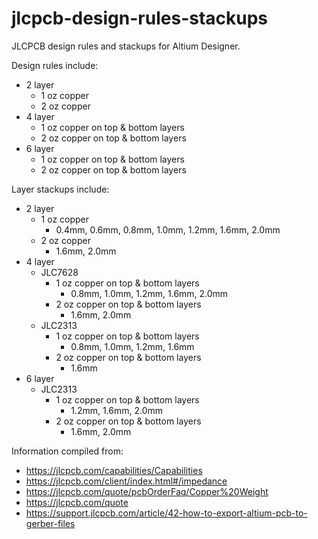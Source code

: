 jlcpcb-design-rules-stackups
============================

JLCPCB design rules and stackups for Altium Designer.

Design rules include:

  - 2 layer
    - 1 oz copper
    - 2 oz copper
  - 4 layer
    - 1 oz copper on top & bottom layers
    - 2 oz copper on top & bottom layers
  - 6 layer
    - 1 oz copper on top & bottom layers
    - 2 oz copper on top & bottom layers

Layer stackups include:

  - 2 layer
    - 1 oz copper
      - 0.4mm, 0.6mm, 0.8mm, 1.0mm, 1.2mm, 1.6mm, 2.0mm
    - 2 oz copper
      - 1.6mm, 2.0mm
  - 4 layer
      - JLC7628
        - 1 oz copper on top & bottom layers
          - 0.8mm, 1.0mm, 1.2mm, 1.6mm, 2.0mm
        - 2 oz copper on top & bottom layers
          - 1.6mm, 2.0mm
      - JLC2313
        - 1 oz copper on top & bottom layers
          - 0.8mm, 1.0mm, 1.2mm, 1.6mm
        - 2 oz copper on top & bottom layers
          - 1.6mm
  - 6 layer
    - JLC2313
      - 1 oz copper on top & bottom layers
        - 1.2mm, 1.6mm, 2.0mm
      - 2 oz copper on top & bottom layers
        - 1.6mm, 2.0mm

Information compiled from:

  - https://jlcpcb.com/capabilities/Capabilities
  - https://jlcpcb.com/client/index.html#/impedance
  - https://jlcpcb.com/quote/pcbOrderFaq/Copper%20Weight
  - https://jlcpcb.com/quote
  - https://support.jlcpcb.com/article/42-how-to-export-altium-pcb-to-gerber-files

